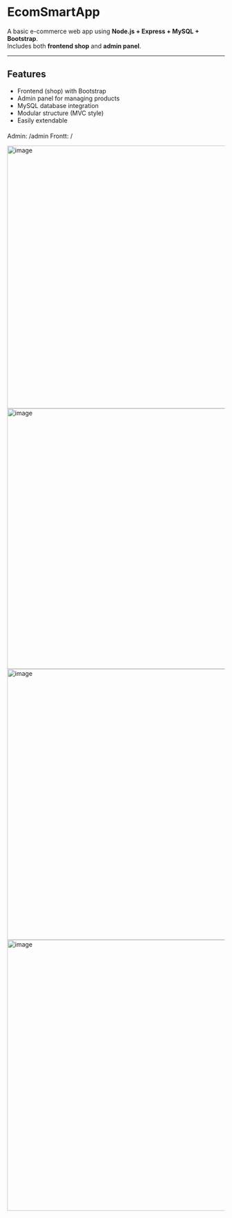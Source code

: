 # EcomSmartApp 
A basic e-commerce web app using **Node.js + Express + MySQL + Bootstrap**.  
Includes both **frontend shop** and **admin panel**.

---
## Features
- Frontend (shop) with Bootstrap
- Admin panel for managing products
- MySQL database integration
- Modular structure (MVC style)
- Easily extendable

####
Admin: /admin
Frontt: /


<img width="1358" height="607" alt="image" src="https://github.com/user-attachments/assets/f48aa681-4264-49ad-b61b-3c81adb16f0c" />


<img width="1365" height="602" alt="image" src="https://github.com/user-attachments/assets/32d1d61b-b3e2-4941-b105-ad2b898faec4" />


<img width="1365" height="626" alt="image" src="https://github.com/user-attachments/assets/ca4b7545-300d-4a7f-916e-1826ad51bcd2" />


<img width="1360" height="626" alt="image" src="https://github.com/user-attachments/assets/2b820f0c-b5a1-4994-af20-cc386e122349" />


